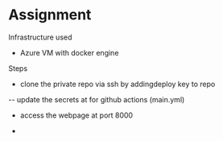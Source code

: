 # Assignment

Infrastructure used

- Azure VM with docker engine

Steps

- clone the private repo via ssh by addingdeploy key to repo

-- update the secrets at for github actions (main.yml) 

- access the webpage at port 8000

-
